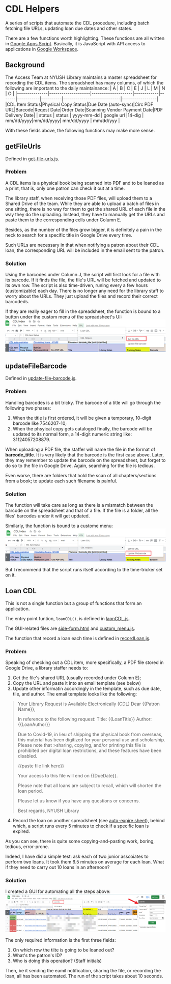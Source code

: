 # CDL Helpers
A series of scripts that automate the CDL procedure, including batch fetching file URLs, updating loan due dates and other states.

There are a few functions worth highlighting. These functions are all written in [Google Apps Script](https://developers.google.com/apps-script). Basically, it is JavaScript with API access to applications in [Google Workspace](https://workspace.google.com/).

## Background
The Access Team at NYUSH Library maintains a master spreadsheet for recording the CDL items. The spreadsheet has many columns, of which the following are important to the daily maintainance:
|       A       |         B          |           C        |      E     |   J   |     L     |    M     |           N                |        O        |
|---------------|--------------------|--------------------|------------|-------|-----------|----------|----------------------------|-----------------|
|CDL Item Status|Physical Copy Status|Due Date (auto-sync)|Circ PDF URL|Barcode|Reqest Date|Order Date|Scanning Vendor Payment Date|PDF Delivery Date|
| status        | status             |  yyyy-mm-dd        | google url |14-dig | mm/dd/yyyy|mm/dd/yyyy|            mm/dd/yyyy      |  mm/dd/yyy      |

With these fields above, the following functions may make more sense.

## getFileUrls
Defined in [get-file-urls.js](https://github.com/Linerre/gsuite-tools/blob/master/sheet/CDL-helpers/get-file-urls.js). 

### Problem
A CDL items is a physical book being scanned into PDF and to be loaned as a print, that is, only one patron can check it out at a time. 

The library staff, when receiving those PDF files, will upload them to a Shared Drive of the team. While they are able to upload a batch of files in one sitting, there is no way for them to get the shared URL of each file in the way they do the uploading. Instead, they have to manually get the URLs and paste them to the corresponding cells under Column E. 

Besides, as the number of the files grow bigger, it is definitely a pain in the neck to search for a specific title in Google Drive every time.

Such URLs are necessary in that when notifying a patron about their CDL loan, the corresponding URL will be included in the email sent to the patron. 

### Solution
Using the barcodes under Column J, the script will first look for a file with its barcode. If it finds the file, the file's URL will be fetched and updated to its own row. The script is also time-driven, runing every a few hours (customizable) each day. There is no longer any need for the library staff to worry about the URLs. They just upload the files and record their correct barcodeds. 

If they are really eager to fill in the spreadsheet, the function is bound to a button under the custom menu of the spreadsheet's UI:
![Get file URL Button](https://github.com/Linerre/gsuite-tools/blob/master/get-file-url.png)

## updateFileBarcode
Defined in [update-file-barcode.js](https://github.com/Linerre/gsuite-tools/blob/master/sheet/CDL-helpers/update-file-barcode.js).

### Problem
Handling barcodes is a bit tricky. The barcode of a title will go through the following two phases:
1. When the title is first ordered, it will be given a temporary, 10-digit barcode like 7546207-10;
2. When the phsyical copy gets cataloged finally, the barcode will be updated to its normal form, a 14-digit numeric string like: 31124057208879.

When uploading a PDF file, the staffer will name the file in the format of **barcode_title**. It is very likely that the barcode is the first case above. Later, they may remember to update the barcode on the spreadsheet, but forget to do so to the file in Google Drive. Again, searching for the file is tedious. 

Even worse, there are folders that hold the scan of all chapters/sections from a book; to update each such filename is painful. 

### Solution
The function will take care as long as there is a mismatch between the barcode on the spreadsheet and that of a file. If the file is a folder, all the files' barcodes under it will get updated.

Similarly, the function is bound to a custome menu:
![Update Barcode](https://github.com/Linerre/gsuite-tools/blob/master/update-barcode.png)

But I recommend that the script runs itself according to the time-tricker set on it.

## Loan CDL
This is not a single function but a group of functions that form an application.

The entry point funtion, `loanCDL()`, is defined in [laonCDL.js](https://github.com/Linerre/gsuite-tools/blob/master/sheet/CDL-helpers/loanCDL.js).

The GUI-related files are [side-form.html](https://github.com/Linerre/gsuite-tools/blob/master/sheet/CDL-helpers/side-form.html) and [custom_menu.js](https://github.com/Linerre/gsuite-tools/blob/master/sheet/CDL-helpers/custom_menu.js).

The function that record a loan each time is defined in [recordLoan.js](https://github.com/Linerre/gsuite-tools/blob/master/sheet/CDL-helpers/recordLoan.js).

### Problem
Speaking of checking out a CDL item, more specifically, a PDF file stored in Google Drive, a library staffer needs to:
1. Get the file's shared URL (usually recorded under Column E);
2. Copy the URL and paste it into an email template (see below)
3. Update other informatin accordingly in the template, such as due date, tile, and author. The email template looks like the following:
>Your Library Request is Available Electronically (CDL)
>Dear {{Patron Name}},
>
>In reference to the following request:
>Title: {{LoanTitle}}
>Author: {{LoanAuthor}}
>
>Due to Covid-19, in lieu of shipping the physical book from overseas, this material has been digitized for your personal use and scholarship.  Please note that >sharing, copying, and/or printing this file is prohibited per digital loan restrictions, and these features have been disabled.
>
>{{paste file link here}}
>
>Your access to this file will end on {{DueDate}}.
>
>Please note that all loans are subject to recall, which will shorten the loan period.
>
>Please let us know if you have any questions or concerns.
>
>Best regards,
>NYUSH Library

4. Record the loan on another spreadsheet (see [auto-expire sheet](https://github.com/Linerre/gsuite-tools/blob/master/cdl-expire.png)), behind which, a script runs every 5 minutes to check if a specific loan is expired.

As you can see, there is quite some copying-and-pasting work, boring, tedious, error-prone. 

Indeed, I have did a simple test: ask each of two junior asscoiates to perform two loans. It took them 6.5 minutes on average for each loan. What if they need to carry out 10 loans in an afternoon?

### Solution
I created a GUI for automating all the steps above:
![Loan CDL](https://github.com/Linerre/gsuite-tools/blob/master/loan-CDL.png)

The only required information is the first three fields:
1. On which row the tilte is going to be loaned out?
2. What's the patron's ID?
3. Who is doing this operation? (Staff initials)

Then, be it sending the eamil notification, sharing the file, or recording the loan, all has been automated. The run of the script takes about 10 seconds.
